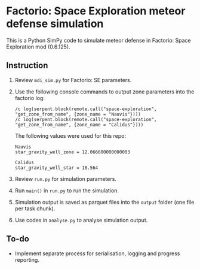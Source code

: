 # Factorio: Space Exploration meteor defense simulation

This is a Python SimPy code to simulate meteor defense in Factorio: Space Exploration mod (0.6.125).

## Instruction

1. Review `mdi_sim.py` for Factorio: SE parameters.
1. Use the following console commands to output zone parameters into the factorio log:

    ```
    /c log(serpent.block(remote.call("space-exploration", "get_zone_from_name", {zone_name = "Nauvis"})))
    /c log(serpent.block(remote.call("space-exploration", "get_zone_from_name", {zone_name = "Calidus"})))
    ```

    The following values were used for this repo:
    ```
    Nauvis
    star_gravity_well_zone = 12.066600000000003

    Calidus
    star_gravity_well_star = 18.564
    ```

1. Review `run.py` for simulation parameters.
1. Run `main()` in `run.py` to run the simulation.
1. Simulation output is saved as parquet files into the `output` folder (one file per task chunk).
1. Use codes in `analyse.py` to analyse simulation output.

## To-do

* Implement separate process for serialisation, logging and progress reporting.
